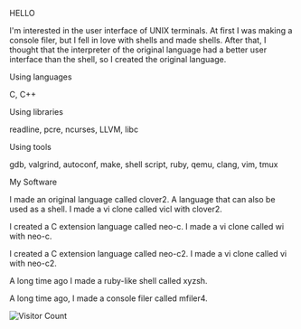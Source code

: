 HELLO

I'm interested in the user interface of UNIX terminals. At first I was making a console filer, but I fell in love with shells and made shells. After that, I thought that the interpreter of the original language had a better user interface than the shell, so I created the original language.

Using languages

C, C++

Using libraries

readline, pcre, ncurses, LLVM, libc

Using tools

gdb, valgrind, autoconf, make, shell script, ruby, qemu, clang, vim, tmux

My Software

I made an original language called clover2. A language that can also be used as a shell. I made a vi clone called vicl with clover2.

I created a C extension language called neo-c. I made a vi clone called wi with neo-c.

I created a C extension language called neo-c2. I made a vi clone called vi with neo-c2.

A long time ago I made a ruby-like shell called xyzsh.

A long time ago, I made a console filer called mfiler4.

![Visitor Count](https://profile-counter.glitch.me/ab25cq/count.svg)

